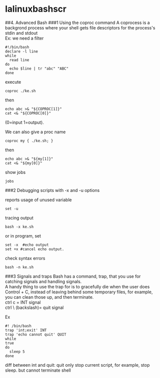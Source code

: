 # lalinuxbashscr
##4. Advanced Bash
###1 Using the coproc command
A coprocess is a backgrond process where your shell gets file descriptors for the process's stdin and stdout  
Ex: we need a filter
```
#!/bin/bash
declare -l line
while
  read line
do
  echo $line | tr "abc" "ABC"
done
```
execute
```
coproc ./ke.sh
````
then
```
echo abc >& "${COPROC[1]}"
cat <& "${COPROC[0]}"
```
(0=input 1=output).  


We can also give a proc name
```
coproc my { ./ke.sh; }
```
then
```
echo abc >& "${my[1]}"
cat <& "${my[0]}"
```
show jobs
```
jobs
```



###2 Debugging scripts with -x and -u options

reports usage of unused variable
```
set -u
```
tracing output
```
bash -x ke.sh
```
or in program, set
```
set -x  #echo output
set +x #cancel echo output.
```
check syntax errors
```
bash -n ke.sh
```


###3 Signals and traps
Bash has a command, trap, that you use for catching signals and handling signals.  
A handy thing to use the trap for is to gracefully die when the user does Control + C, instead of leaving behind some temporary files, for example, you can clean those up, and then terminate.   
ctrl c = INT signal  
ctrl \  (backslash)= quit signal  

Ex
```
#! /bin/bash
trap 'int;exit' INT
trap 'echo cannot quit' QUIT
while
true
do
  sleep 5
done
```
diff between int and quit: quit only stop current script, for example, stop sleep. but cannot terminate shell

